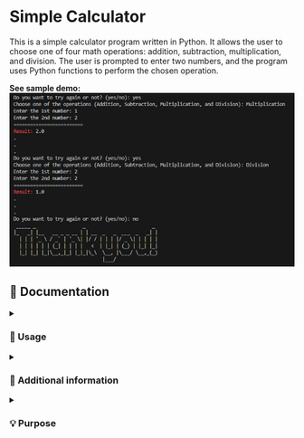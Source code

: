 # Simple Calculator
This is a simple calculator program written in Python. It allows the user to choose one of four math operations: addition, subtraction, multiplication, and division. The user is prompted to enter two numbers, and the program uses Python functions to perform the chosen operation.

**See sample demo:** <br>
![img](calculator-demo.png)

## 📄 Documentation 
<details><summary><h3> 🤔 Usage </h3></summary>

-----

1. Run the program in a Python environment.
2. Choose one of the four math operations: addition, subtraction, multiplication, or division.
3. Enter the first number.
4. Enter the second number.
5. The program will display the result of the operation.
6. You can choose to try again or exit the program.

or

1. Fork this repository 
2. Once the repository has been forked, you can clone the repository to your local machine using the `git clone` command followed by the repository URL.
3. Once the repository is cloned, navigate to the directory of the cloned repository using the `cd` command.
4. Now you can work with the files in the cloned repository.
5. If you want to keep your fork in sync with this repository, you can use the `git fetch` and `git merge` commands to pull in changes and merge them into your local copy.

**Reminders:**
> The program uses appropriate exception handling to capture errors during runtime, such as invalid inputs or division by zero.
</details>

<details><summary><h3> 🔰 Additional information </h3></summary>

-----

**Program: Simple Calculator**
<br>

-The program prompts the user for inputs and provides clear instructions for the chosen operation. 
  
-The `calculator()` function takes no arguments and prompts the user to choose math operations.
  
-This program uses the `pyfiglet` module to have ASCII art representation of **Thank you!** message.<br>
  > This requires the following dependencies to be installed: pyfiglet.<br>
  
-The program uses appropriate exception handling to capture errors during runtime, such as invalid inputs or division by zero. If an error occurs, the program prints a message describing the error and returns None.<br>
  > Exceptions <br>
  ValueError: raised if the user enters an invalid number.<br>
  ZeroDivisionError: raised if the user tries to divide by zero.<br>
  Exception: raised if the user enters an invalid operation.
-


</details>

<details><summary><h3> 💡 Purpose </h3></summary>

-----

The purpose of this program is to provide a basic calculator functionality for simple math operations. It can be used as a reference to understand how to use Python functions and exception handling to build a command-line application.

</details>
